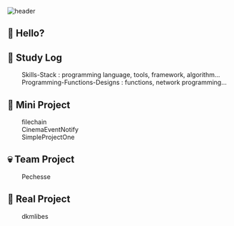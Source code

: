 ![header](https://capsule-render.vercel.app/api?type=transparent&color=auto&height=260&section=header&text=Deeklming's&fontSize=80&desc=github&descSize=30&descAlignY=55)

## 👋 Hello?


## 👀 Study Log
&emsp;&emsp; Skills-Stack : programming language, tools, framework, algorithm...   
&emsp;&emsp; Programming-Functions-Designs : functions, network programming...   


## 👻 Mini Project
&emsp;&emsp; filechain &emsp;   
&emsp;&emsp; CinemaEventNotify &emsp;   
&emsp;&emsp; SimpleProjectOne &emsp;   


## 💀 Team Project
&emsp;&emsp; Pechesse &emsp;   


## 💫 Real Project
&emsp;&emsp; dkmlibes &emsp;   


<!--
**Deeklming/Deeklming** is a ✨ _special_ ✨ repository because its `README.md` (this file) appears on your GitHub profile.

Here are some ideas to get you started:

- 🔭 I’m currently working on ...
- 🌱 I’m currently learning ...
- 👯 I’m looking to collaborate on ...
- 🤔 I’m looking for help with ...
- 💬 Ask me about ...
- 📫 How to reach me: ...
- 😄 Pronouns: ...
- ⚡ Fun fact: ...
- 💯% 
- 
-->
